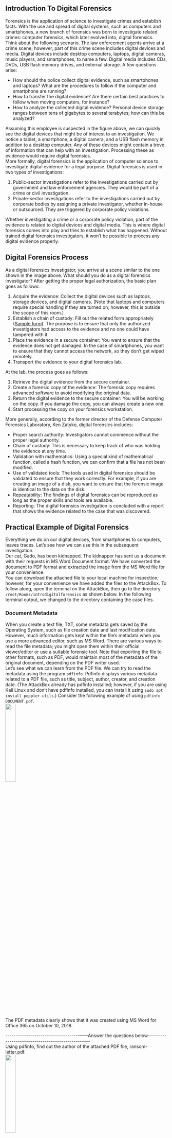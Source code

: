 ## Introduction To Digital Forensics
Forensics is the application of science to investigate crimes and establish facts. With the use and spread of digital systems, such as computers and smartphones, a new branch of forensics was born to investigate related crimes: computer forensics, which later evolved into, digital forensics.  
Think about the following scenario. The law enforcement agents arrive at a crime scene; however, part of this crime scene includes digital devices and media. Digital devices include desktop computers, laptops, digital cameras, music players, and smartphones, to name a few. Digital media includes CDs, DVDs, USB flash memory drives, and external storage. A few questions arise:
- How should the police collect digital evidence, such as smartphones and laptops? What are the procedures to follow if the computer and smartphone are running?
- How to transfer the digital evidence? Are there certain best practices to follow when moving computers, for instance?
- How to analyze the collected digital evidence? Personal device storage ranges between tens of gigabytes to several terabytes; how can this be analyzed?

Assuming this employee is suspected in the figure above, we can quickly see the digital devices that might be of interest to an investigation. We notice a tablet, a smartphone, a digital camera, and a USB flash memory in addition to a desktop computer. Any of these devices might contain a trove of information that can help with an investigation. Processing these as evidence would require digital forensics.  
More formally, digital forensics is the application of computer science to investigate digital evidence for a legal purpose. Digital forensics is used in two types of investigations:
1. Public-sector investigations refer to the investigations carried out by government and law enforcement agencies. They would be part of a crime or civil investigation.
2. Private-sector investigations refer to the investigations carried out by corporate bodies by assigning a private investigator, whether in-house or outsourced. They are triggered by corporate policy violations.

Whether investigating a crime or a corporate policy violation, part of the evidence is related to digital devices and digital media. This is where digital forensics comes into play and tries to establish what has happened. Without trained digital forensics investigators, it won’t be possible to process any digital evidence properly.


## Digital Forensics Process
As a digital forensics investigator, you arrive at a scene similar to the one shown in the image above. What should you do as a digital forensics investigator? After getting the proper legal authorization, the basic plan goes as follows:
1. Acquire the evidence: Collect the digital devices such as laptops, storage devices, and digital cameras. (Note that laptops and computers require special handling if they are turned on; however, this is outside the scope of this room.)
2. Establish a chain of custody: Fill out the related form appropriately ([Sample form](https://www.nist.gov/document/sample-chain-custody-formdocx)). The purpose is to ensure that only the authorized investigators had access to the evidence and no one could have tampered with it.
3. Place the evidence in a secure container: You want to ensure that the evidence does not get damaged. In the case of smartphones, you want to ensure that they cannot access the network, so they don’t get wiped remotely.
4. Transport the evidence to your digital forensics lab.

At the lab, the process goes as follows:
1. Retrieve the digital evidence from the secure container.
2. Create a forensic copy of the evidence: The forensic copy requires advanced software to avoid modifying the original data.
3. Return the digital evidence to the secure container: You will be working on the copy. If you damage the copy, you can always create a new one.
4. Start processing the copy on your forensics workstation.

More generally, according to the former director of the Defense Computer Forensics Laboratory, Ken Zatyko, digital forensics includes:
- Proper search authority: Investigators cannot commence without the proper legal authority.
- Chain of custody: This is necessary to keep track of who was holding the evidence at any time.
- Validation with mathematics: Using a special kind of mathematical function, called a hash function, we can confirm that a file has not been modified.
- Use of validated tools: The tools used in digital forensics should be validated to ensure that they work correctly. For example, if you are creating an image of a disk, you want to ensure that the forensic image is identical to the data on the disk.
- Repeatability: The findings of digital forensics can be reproduced as long as the proper skills and tools are available.
- Reporting: The digital forensics investigation is concluded with a report that shows the evidence related to the case that was discovered.


## Practical Example of Digital Forensics
Everything we do on our digital devices, from smartphones to computers, leaves traces. Let’s see how we can use this in the subsequent investigation.  
Our cat, Gado, has been kidnapped. The kidnapper has sent us a document with their requests in MS Word Document format. We have converted the document to PDF format and extracted the image from the MS Word file for your convenience.  
You can download the attached file to your local machine for inspection; however, for your convenience we have added the files to the AttackBox. To follow along, open the terminal on the AttackBox, then go to the directory `/root/Rooms/introdigitalforensics` as shown below. In the following terminal output, we changed to the directory containing the case files.

### Document Metadata
When you create a text file, TXT, some metadata gets saved by the Operating System, such as file creation date and last modification date. However, much information gets kept within the file’s metadata when you use a more advanced editor, such as MS Word. There are various ways to read the file metadata; you might open them within their official viewer/editor or use a suitable forensic tool. Note that exporting the file to other formats, such as PDF, would maintain most of the metadata of the original document, depending on the PDF writer used.  
Let’s see what we can learn from the PDF file. We can try to read the metadata using the program `pdfinfo`. Pdfinfo displays various metadata related to a PDF file, such as title, subject, author, creator, and creation date. (The AttackBox already has pdfinfo installed; however, if you are using Kali Linux and don’t have pdfinfo installed, you can install it using `sudo apt install poppler-utils`.) Consider the following example of using `pdfinfo DOCUMENT.pdf`.  
<img src="https://github.com/mylovemyon/TryHackMe_Images/blob/main/Images/Intro%20to%20Digital%20Forensics_1.png" width="25%" height="25%">  
The PDF metadata clearly shows that it was created using MS Word for Office 365 on October 10, 2018.

----------------------------------------Answer the questions below--------------------------------------------------  
Using pdfinfo, find out the author of the attached PDF file, ransom-letter.pdf.  
<img src="https://github.com/mylovemyon/TryHackMe_Images/blob/main/Images/Intro%20to%20Digital%20Forensics_2.png" width="25%" height="25%">  
「Author」の行で「Ann Gree Shepherd」と確認！

### Photo EXIF Data
EXIF stands for Exchangeable Image File Format; it is a standard for saving metadata to image files. Whenever you take a photo with your smartphone or with your digital camera, plenty of information gets embedded in the image. The following are examples of metadata that can be found in the original digital images:
- Camera model / Smartphone model
- Date and time of image capture
- Photo settings such as focal length, aperture, shutter speed, and ISO settings

Because smartphones are equipped with a GPS sensor, finding GPS coordinates embedded in the image is highly probable. The GPS coordinates, i.e., latitude and longitude, would generally show the place where the photo was taken.  
There are many online and offline tools to read the EXIF data from images. One command-line tool is `exiftool`. ExifTool is used to read and write metadata in various file types, such as JPEG images. (The AttackBox already has exiftool installed; however, if you are using Kali Linux and don’t have exiftool installed, you can install it using `sudo apt install libimage-exiftool-perl`.) In the following terminal window, we executed `exiftool IMAGE.jpg` to read all the EXIF data embedded in this image.  
<img src="https://github.com/mylovemyon/TryHackMe_Images/blob/main/Images/Intro%20to%20Digital%20Forensics_3.png" width="25%" height="25%">  
If you take the above coordinates and search one of the online maps, you will learn more about this location. Searching [Microsoft Bing Maps](https://www.bing.com/maps) or [Google Maps](https://www.google.com/maps) for `51 deg 30' 51.90" N, 0 deg 5' 38.73" W` reveals the street where the photo was taken. Note that for the search to work, we had to replace deg with ° and remove the extra white space. In other words, we typed `51°30'51.9"N 0°05'38.7"W` in the map search bar.  
Using exiftool or any similar tool, try to find where the kidnappers took the image they attached to their document. What is the name of the street?

----------------------------------------Answer the questions below--------------------------------------------------  
Using exiftool or any similar tool, try to find where the kidnappers took the image they attached to their document. What is the name of the street?  
<img src="https://github.com/mylovemyon/TryHackMe_Images/blob/main/Images/Intro%20to%20Digital%20Forensics_4.png" width="50%" height="50%">  
exiftoolを実行すると色々な各Exifタグを確認できる。  
<img src="https://github.com/mylovemyon/TryHackMe_Images/blob/main/Images/Intro%20to%20Digital%20Forensics_5.png" width="50%" height="50%">  
「`exiftool ファイル名 -Exifタグ名`」で今回は「GPSPosition」をフィルタする。  
しかしこのままの出力だとGoogleMapで検索できないフォーマットなので、ExifTool変換を抑制する「`-n`」オプションをつけた出力結果を検索する。  
<img src="https://github.com/mylovemyon/TryHackMe_Images/blob/main/Images/Intro%20to%20Digital%20Forensics_6.png" width="100%" height="100%">  
GoogleMapで「51.5144175116667 -0.0940929233333333」を検索すると「Milk Street」と判明した！
